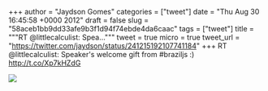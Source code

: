 
+++
author = "Jaydson Gomes"
categories = ["tweet"]
date = "Thu Aug 30 16:45:58 +0000 2012"
draft = false
slug = "58aceb1bb9dd33afe9b3f1d94f74ebde4da6caac"
tags = ["tweet"]
title = """RT @littlecalculist: Spea..."""
tweet = true
micro = true
tweet_url = "https://twitter.com/jaydson/status/241215192107741184"
+++
RT @littlecalculist: Speaker's welcome gift from #braziljs :) http://t.co/Xp7kHZdG

![](/images/tweet-media/241215192107741184-A1jyA8jCQAEeISV.jpg)